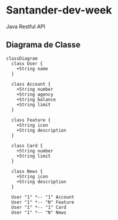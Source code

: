 # Santander-dev-week
Java Restful API

## Diagrama de Classe

```mermaid
classDiagram
  class User {
    +String name
  }

  class Account {
    +String number
    +String agency
    +String balance
    +String limit
  }

  class Feature {
    +String icon
    +String description
  }

  class Card {
    +String number
    +String limit
  }

  class News {
    +String icon
    +String description
  }

  User "1" *-- "1" Account
  User "1" *-- "N" Feature
  User "1" *-- "1" Card
  User "1" *-- "N" News
```
